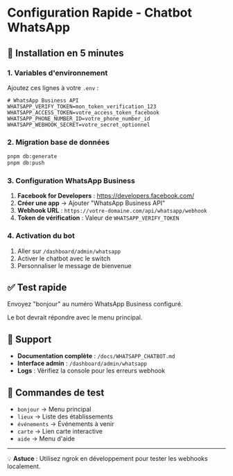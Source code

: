 # Configuration Rapide - Chatbot WhatsApp

## 🚀 Installation en 5 minutes

### 1. Variables d'environnement

Ajoutez ces lignes à votre `.env` :

```env
# WhatsApp Business API
WHATSAPP_VERIFY_TOKEN=mon_token_verification_123
WHATSAPP_ACCESS_TOKEN=votre_access_token_facebook
WHATSAPP_PHONE_NUMBER_ID=votre_phone_number_id
WHATSAPP_WEBHOOK_SECRET=votre_secret_optionnel
```

### 2. Migration base de données

```bash
pnpm db:generate
pnpm db:push
```

### 3. Configuration WhatsApp Business

1. **Facebook for Developers** : https://developers.facebook.com/
2. **Créer une app** → Ajouter "WhatsApp Business API"
3. **Webhook URL** : `https://votre-domaine.com/api/whatsapp/webhook`
4. **Token de vérification** : Valeur de `WHATSAPP_VERIFY_TOKEN`

### 4. Activation du bot

1. Aller sur `/dashboard/admin/whatsapp`
2. Activer le chatbot avec le switch
3. Personnaliser le message de bienvenue

## ✅ Test rapide

Envoyez "bonjour" au numéro WhatsApp Business configuré.

Le bot devrait répondre avec le menu principal.

## 🛟 Support

- **Documentation complète** : `/docs/WHATSAPP_CHATBOT.md`
- **Interface admin** : `/dashboard/admin/whatsapp`
- **Logs** : Vérifiez la console pour les erreurs webhook

## 📱 Commandes de test

- `bonjour` → Menu principal
- `lieux` → Liste des établissements  
- `événements` → Événements à venir
- `carte` → Lien carte interactive
- `aide` → Menu d'aide

---

💡 **Astuce** : Utilisez ngrok en développement pour tester les webhooks localement.